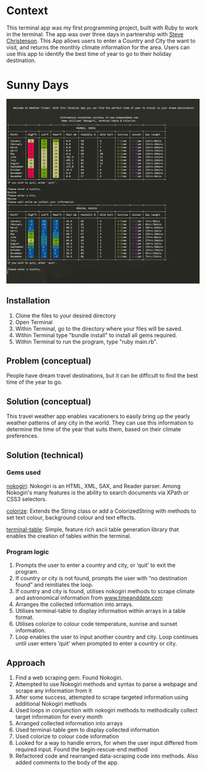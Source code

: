 # Context
This terminal app was my first programming project, built with Ruby to work in the terminal. The app was over three days in partnership with [Steve Christenson](https://github.com/SteveGC86). This App allows users to enter a Country and City the want to visit, and returns the monthly climate information for the area. Users can use this app to identify the best time of year to go to their holiday destination.

# Sunny Days
![Preview](terminal_app.png)
## Installation
1. Clone the files to your desired directory
2. Open Terminal
3. Within Terminal, go to the directory where your files will be saved.
4. Within Terminal type "bundle install" to install all gems required.
5. Within Terminal to run the program, type "ruby main.rb".

## Problem (conceptual)

People have dream travel destinations, but it can be difficult to find the best time of the year to go. 


## Solution  (conceptual)

This travel weather app enables vacationers to easily bring up the yearly weather patterns of any city in the world. They can use this information to determine the time of the year that suits them, based on their climate preferences.


## Solution  (technical)

### Gems used

[nokogiri](https://rubygems.org/gems/nokogiri): Nokogiri is an HTML, XML, SAX, and Reader parser. Among Nokogiri's many features is the ability to search documents via XPath or CSS3 selectors.

[colorize](https://rubygems.org/gems/colorize): Extends the String class or add a ColorizedString with methods to set text colour, background colour and text effects. 

[terminal-table](https://rubygems.org/gems/terminal-table): Simple, feature rich ascii table generation library that enables the creation of tables within the terminal. 

### Program logic
1.	Prompts the user to enter a country and city, or ‘quit’ to exit the program.
2.	If country or city is not found, prompts the user with “no destination found” and reinitiates the loop.
3.	If country and city is found, utilises nokogiri methods to scrape climate and astronomical information from www.timeanddate.com
4.	Arranges the collected information into arrays.
5.	Utilises terminal-table to display information within arrays in a table format.
6.	Utilises colorize to colour code temperature, sunrise and sunset information.
7.	Loop enables the user to input another country and city. Loop continues until user enters ‘quit’ when prompted to enter a country or city.

## Approach
1.	Find a web scraping gem. Found Nokogiri.
2.	Attempted to use Nokogiri methods and syntax to parse a webpage and scrape any information from it
3.	After some success, attempted to scrape targeted information using additional Nokogiri methods
4.	Used loops in conjunction with nokogiri methods to methodically collect target information for every month
5.	Arranged collected information into arrays
6.	Used terminal-table gem to display collected information
7.	Used colorize to colour code information
8.	Looked for a way to handle errors, for when the user input differed from required input. Found the begin-rescue-end method
9.	Refactored code and rearranged data-scraping code into methods. Also added comments to the body of the app.